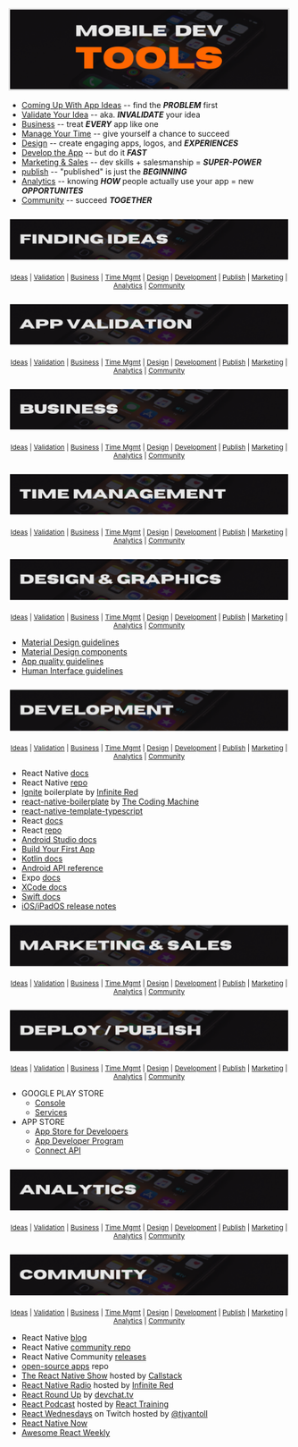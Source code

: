 ![mobile dev tools repo graphic](./assets/title.png)

- [Coming Up With App Ideas](#finding-ideas) -- find the **_PROBLEM_** first
- [Validate Your Idea](#app-validation) -- aka. **_INVALIDATE_** your idea
- [Business](#business) -- treat **_EVERY_** app like one
- [Manage Your Time](#time-management) -- give yourself a chance to succeed
- [Design](#design) -- create engaging apps, logos, and **_EXPERIENCES_**
- [Develop the App](#development) -- but do it **_FAST_**
- [Marketing & Sales](#marketing-sales) -- dev skills + salesmanship = **_SUPER-POWER_**
- [publish](#publish) -- "published" is just the **_BEGINNING_**
- [Analytics](#analytics) -- knowing **_HOW_** people actually use your app = new **_OPPORTUNITES_**
- [Community](#community) -- succeed **_TOGETHER_**

<h3 id='finding-ideas'>

![mobile dev tools repo graphic](./assets/finding-ideas.png)

</h3>

<div align='center' style='font-size: 12px;'>

[Ideas](#finding-ideas) | [Validation](#app-validation) | [Business](#business) | [Time Mgmt](#time-management) | [Design](#design) | [Development](#development) | [Publish](#publish) | [Marketing](#marketing-sales) | [Analytics](#analytics) | [Community](#community)

</div>

<h3 id='app-validation'>

![mobile dev tools repo graphic](./assets/validation.png)

</h3>

<div align='center' style='font-size: 12px;'>

[Ideas](#finding-ideas) | [Validation](#app-validation) | [Business](#business) | [Time Mgmt](#time-management) | [Design](#design) | [Development](#development) | [Publish](#publish) | [Marketing](#marketing-sales) | [Analytics](#analytics) | [Community](#community)

</div>

<h3 id='business'>

![mobile dev tools repo graphic](./assets/business.png)

</h3>

<div align='center' style='font-size: 12px;'>

[Ideas](#finding-ideas) | [Validation](#app-validation) | [Business](#business) | [Time Mgmt](#time-management) | [Design](#design) | [Development](#development) | [Publish](#publish) | [Marketing](#marketing-sales) | [Analytics](#analytics) | [Community](#community)

</div>

<h3 id='time-management'>

![mobile dev tools repo graphic](./assets/time-mgmt.png)

</h3>

<div align='center' style='font-size: 12px;'>

[Ideas](#finding-ideas) | [Validation](#app-validation) | [Business](#business) | [Time Mgmt](#time-management) | [Design](#design) | [Development](#development) | [Publish](#publish) | [Marketing](#marketing-sales) | [Analytics](#analytics) | [Community](#community)

</div>

<h3 id='design'>

![mobile dev tools repo graphic](./assets/design.png)

</h3>

<div align='center' style='font-size: 12px;'>

[Ideas](#finding-ideas) | [Validation](#app-validation) | [Business](#business) | [Time Mgmt](#time-management) | [Design](#design) | [Development](#development) | [Publish](#publish) | [Marketing](#marketing-sales) | [Analytics](#analytics) | [Community](#community)

</div>

- [Material Design guidelines](https://material.io/design)
- [Material Design components](https://material.io/develop/android)
- [App quality guidelines](https://developer.android.com/quality)
- [Human Interface guidelines](https://developer.apple.com/design/human-interface-guidelines/ios/overview/themes/)

<h3 id='development'>

![mobile dev tools repo graphic](./assets/development.png)

</h3>

<div align='center' style='font-size: 12px;'>

[Ideas](#finding-ideas) | [Validation](#app-validation) | [Business](#business) | [Time Mgmt](#time-management) | [Design](#design) | [Development](#development) | [Publish](#publish) | [Marketing](#marketing-sales) | [Analytics](#analytics) | [Community](#community)

</div>

- React Native [docs](http://reactnative.dev/docs/getting-started)
- React Native [repo](https://github.com/facebook/react-native/)
- [Ignite](https://github.com/infinitered/ignite) boilerplate by [Infinite Red](https://infinite.red/)
- [react-native-boilerplate](https://github.com/thecodingmachine/react-native-boilerplate/tree/master/template) by [The Coding Machine](https://www.thecodingmachine.com/en/home-2/)
- [react-native-template-typescript](https://github.com/react-native-community/react-native-template-typescript)
- React [docs](https://reactjs.org/docs)
- React [repo](https://github.com/facebook/react)
- [Android Studio docs](https://developer.android.com/docs)
- [Build Your First App](https://developer.android.com/training/basics/firstapp)
- [Kotlin docs](https://developer.android.com/kotlin)
- [Android API reference](https://developer.android.com/reference)
- Expo [docs](https://docs.expo.io/)
- [XCode docs](https://developer.apple.com/documentation/xcode/)
- [Swift docs](https://developer.apple.com/documentation/swift)
- [iOS/iPadOS release notes](https://developer.apple.com/documentation/ios-ipados-release-notes)

<h3 id='marketing-sales'>

![mobile dev tools repo graphic](./assets/sales.png)

</h3>

<div align='center' style='font-size: 12px;'>

[Ideas](#finding-ideas) | [Validation](#app-validation) | [Business](#business) | [Time Mgmt](#time-management) | [Design](#design) | [Development](#development) | [Publish](#publish) | [Marketing](#marketing-sales) | [Analytics](#analytics) | [Community](#community)

</div>

<h3 id='publish'>

![mobile dev tools repo graphic](./assets/publish.png)

</h3>

<div align='center' style='font-size: 12px;'>

[Ideas](#finding-ideas) | [Validation](#app-validation) | [Business](#business) | [Time Mgmt](#time-management) | [Design](#design) | [Development](#development) | [Publish](#publish) | [Marketing](#marketing-sales) | [Analytics](#analytics) | [Community](#community)

</div>

- GOOGLE PLAY STORE
  - [Console](https://developer.android.com/distribute/console?hl=ru)
  - [Services](https://developer.android.com/distribute/play-services?hl=ru)
- APP STORE
  - [App Store for Developers](https://developer.apple.com/app-store/)
  - [App Developer Program](https://developer.apple.com/programs/whats-included/)
  - [Connect API](https://developer.apple.com/documentation/appstoreconnectapi)

<h3 id='analytics'>

![mobile dev tools repo graphic](./assets/analytics.png)

</h3>

<div align='center' style='font-size: 12px;'>

[Ideas](#finding-ideas) | [Validation](#app-validation) | [Business](#business) | [Time Mgmt](#time-management) | [Design](#design) | [Development](#development) | [Publish](#publish) | [Marketing](#marketing-sales) | [Analytics](#analytics) | [Community](#community)

</div>

<h3 id='community'>

![mobile dev tools repo graphic](./assets/community.png)

</h3>

<div align='center' style='font-size: 12px;'>

[Ideas](#finding-ideas) | [Validation](#app-validation) | [Business](#business) | [Time Mgmt](#time-management) | [Design](#design) | [Development](#development) | [Publish](#publish) | [Marketing](#marketing-sales) | [Analytics](#analytics) | [Community](#community)

</div>

- React Native [blog](https://reactnative.dev/blog)
- React Native [community repo](https://github.com/react-native-community)
- React Native Community [releases](https://github.com/react-native-community/releases)
- [open-source apps](https://github.com/ReactNativeNews/React-Native-Apps) repo
- [The React Native Show](https://callstack.com/podcast-react-native-show) hosted by [Callstack](https://callstack.com/)
- [React Native Radio](https://reactnativeradio.com/) hosted by [Infinite Red](http://infinite.red/)
- [React Round Up](https://devchat.tv/podcasts/react-round-up/) by [devchat.tv](https://devchat.tv/)
- [React Podcast](https://reactpodcast.simplecast.com/) hosted by [React Training](https://reacttraining.com/)
- [React Wednesdays](https://www.telerik.com/react-wednesdays) on Twitch hosted by [@tjvantoll](https://twitter.com/tjvantoll)
- [React Native Now](https://reactnativenow.com/issues)
- [Awesome React Weekly](https://react.libhunt.com/newsletter/archive)
